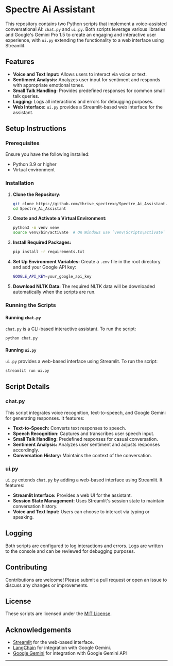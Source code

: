 # Spectre Ai Assistant

This repository contains two Python scripts that implement a voice-assisted conversational AI: `chat.py` and `ui.py`. Both scripts leverage various libraries and Google's Gemini Pro 1.5 to create an engaging and interactive user experience, with `ui.py` extending the functionality to a web interface using Streamlit.

## Features

- **Voice and Text Input:** Allows users to interact via voice or text.
- **Sentiment Analysis:** Analyzes user input for sentiment and responds with appropriate emotional tones.
- **Small Talk Handling:** Provides predefined responses for common small talk queries.
- **Logging:** Logs all interactions and errors for debugging purposes.
- **Web Interface:** `ui.py` provides a Streamlit-based web interface for the assistant.

## Setup Instructions

### Prerequisites

Ensure you have the following installed:
- Python 3.9 or higher
- Virtual environment

### Installation

1. **Clone the Repository:**
    ```sh
    git clone https://github.com/thrive_spectrexq/Spectre_Ai_Assistant.git
    cd Spectre_Ai_Assistant
    ```

2. **Create and Activate a Virtual Environment:**
    ```sh
    python3 -m venv venv
    source venv/bin/activate  # On Windows use `venv\Scripts\activate`
    ```

3. **Install Required Packages:**
    ```sh
    pip install -r requirements.txt
    ```

4. **Set Up Environment Variables:**
    Create a `.env` file in the root directory and add your Google API key:
    ```sh
    GOOGLE_API_KEY=your_google_api_key
    ```

5. **Download NLTK Data:**
    The required NLTK data will be downloaded automatically when the scripts are run.

### Running the Scripts

#### Running `chat.py`

`chat.py` is a CLI-based interactive assistant. To run the script:
```sh
python chat.py
```

#### Running `ui.py`

`ui.py` provides a web-based interface using Streamlit. To run the script:
```sh
streamlit run ui.py
```

## Script Details

### chat.py

This script integrates voice recognition, text-to-speech, and Google Gemini for generating responses. It features:

- **Text-to-Speech:** Converts text responses to speech.
- **Speech Recognition:** Captures and transcribes user speech input.
- **Small Talk Handling:** Predefined responses for casual conversation.
- **Sentiment Analysis:** Analyzes user sentiment and adjusts responses accordingly.
- **Conversation History:** Maintains the context of the conversation.

### ui.py

`ui.py` extends `chat.py` by adding a web-based interface using Streamlit. It features:

- **Streamlit Interface:** Provides a web UI for the assistant.
- **Session State Management:** Uses Streamlit's session state to maintain conversation history.
- **Voice and Text Input:** Users can choose to interact via typing or speaking.

## Logging

Both scripts are configured to log interactions and errors. Logs are written to the console and can be reviewed for debugging purposes.

## Contributing

Contributions are welcome! Please submit a pull request or open an issue to discuss any changes or improvements.

## License

These scripts are licensed under the [MIT License](LICENSE).

## Acknowledgements

- [Streamlit](https://www.streamlit.io/) for the web-based interface.
- [LangChain](https://langchain.com/) for integration with Google Gemini.
- [Google Gemini](https://deepmind.google/technologies/gemini/pro/) for integration with Google Gemini API

---

